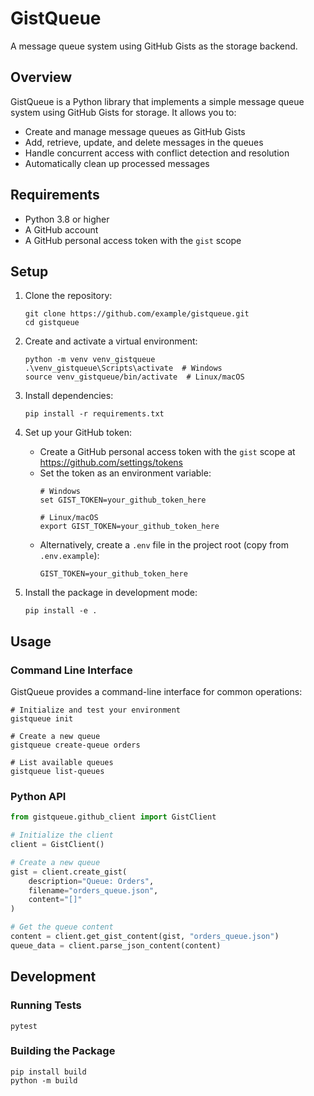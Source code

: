 # GistQueue

A message queue system using GitHub Gists as the storage backend.

## Overview

GistQueue is a Python library that implements a simple message queue system using GitHub Gists for storage. It allows you to:

- Create and manage message queues as GitHub Gists
- Add, retrieve, update, and delete messages in the queues
- Handle concurrent access with conflict detection and resolution
- Automatically clean up processed messages

## Requirements

- Python 3.8 or higher
- A GitHub account
- A GitHub personal access token with the `gist` scope

## Setup

1. Clone the repository:
   ```
   git clone https://github.com/example/gistqueue.git
   cd gistqueue
   ```

2. Create and activate a virtual environment:
   ```
   python -m venv venv_gistqueue
   .\venv_gistqueue\Scripts\activate  # Windows
   source venv_gistqueue/bin/activate  # Linux/macOS
   ```

3. Install dependencies:
   ```
   pip install -r requirements.txt
   ```

4. Set up your GitHub token:
   - Create a GitHub personal access token with the `gist` scope at https://github.com/settings/tokens
   - Set the token as an environment variable:
     ```
     # Windows
     set GIST_TOKEN=your_github_token_here

     # Linux/macOS
     export GIST_TOKEN=your_github_token_here
     ```
   - Alternatively, create a `.env` file in the project root (copy from `.env.example`):
     ```
     GIST_TOKEN=your_github_token_here
     ```

5. Install the package in development mode:
   ```
   pip install -e .
   ```

## Usage

### Command Line Interface

GistQueue provides a command-line interface for common operations:

```
# Initialize and test your environment
gistqueue init

# Create a new queue
gistqueue create-queue orders

# List available queues
gistqueue list-queues
```

### Python API

```python
from gistqueue.github_client import GistClient

# Initialize the client
client = GistClient()

# Create a new queue
gist = client.create_gist(
    description="Queue: Orders",
    filename="orders_queue.json",
    content="[]"
)

# Get the queue content
content = client.get_gist_content(gist, "orders_queue.json")
queue_data = client.parse_json_content(content)
```

## Development

### Running Tests

```
pytest
```

### Building the Package

```
pip install build
python -m build
```
